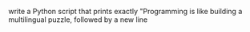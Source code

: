 write a Python script that prints exactly "Programming is like building a multilingual puzzle, followed by a new line
